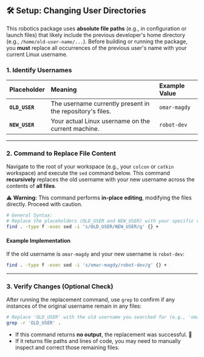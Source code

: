 ## 🛠️ Setup: Changing User Directories

This robotics package uses **absolute file paths** (e.g., in configuration or launch files) that likely include the previous developer's home directory (e.g., `/home/old-user-name/...`). Before building or running the package, you **must** replace all occurrences of the previous user's name with your current Linux username.

### 1\. Identify Usernames

| Placeholder | Meaning | Example Value |
| :--- | :--- | :--- |
| **`OLD_USER`** | The username currently present in the repository's files. | `omar-magdy` |
| **`NEW_USER`** | Your actual Linux username on the current machine. | `robot-dev` |

-----

### 2\. Command to Replace File Content

Navigate to the root of your workspace (e.g., your `colcon` or `catkin` workspace) and execute the `sed` command below. This command **recursively** replaces the old username with your new username across the contents of **all files**.

⚠️ **Warning:** This command performs **in-place editing**, modifying the files directly. Proceed with caution.

```bash
# General Syntax:
# Replace the placeholders (OLD_USER and NEW_USER) with your specific values.
find . -type f -exec sed -i 's/OLD_USER/NEW_USER/g' {} +
```

#### Example Implementation

If the old username is `omar-magdy` and your new username is `robot-dev`:

```bash
find . -type f -exec sed -i 's/omar-magdy/robot-dev/g' {} +
```

-----

### 3\. Verify Changes (Optional Check)

After running the replacement command, use `grep` to confirm if any instances of the original username remain in any files:

```bash
# Replace 'OLD_USER' with the old username you searched for (e.g., 'omar-magdy')
grep -r 'OLD_USER' .
```

  * If this command returns **no output**, the replacement was successful. 🎉
  * If it returns file paths and lines of code, you may need to manually inspect and correct those remaining files.